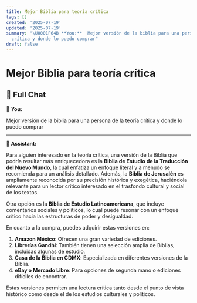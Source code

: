 ```yaml
---
title: Mejor Biblia para teoría crítica
tags: []
created: '2025-07-19'
updated: '2025-07-19'
summary: "\U0001F64B **You:**  Mejor versión de la biblia para una persona de la teoría
  crítica y donde lo puedo comprar"
draft: false
---
```


# Mejor Biblia para teoría crítica

## 🧠 Full Chat

🙋 **You:**

Mejor versión de la biblia para una persona de la teoría crítica y donde lo puedo comprar

---

🤖 **Assistant:**

Para alguien interesado en la teoría crítica, una versión de la Biblia que podría resultar más enriquecedora es la **Biblia de Estudio de la Traducción del Nuevo Mundo**, la cual enfatiza un enfoque literal y a menudo se recomienda para un análisis detallado. Además, la **Biblia de Jerusalén** es ampliamente reconocida por su precisión histórica y exegética, haciéndola relevante para un lector crítico interesado en el trasfondo cultural y social de los textos.

Otra opción es la **Biblia de Estudio Latinoamericana**, que incluye comentarios sociales y políticos, lo cual puede resonar con un enfoque crítico hacia las estructuras de poder y desigualdad.

En cuanto a la compra, puedes adquirir estas versiones en:

1. **Amazon México**: Ofrecen una gran variedad de ediciones.
2. **Librerías Gandhi**: También tienen una selección amplia de Biblias, incluidas algunas de estudio.
3. **Casa de la Biblia en CDMX**: Especializada en diferentes versiones de la Biblia.
4. **eBay o Mercado Libre**: Para opciones de segunda mano o ediciones difíciles de encontrar.

Estas versiones permiten una lectura crítica tanto desde el punto de vista histórico como desde el de los estudios culturales y políticos.